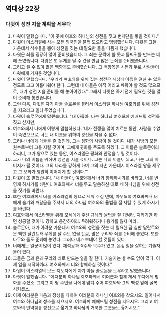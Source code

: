 ## 역대상 22장

### 다윗이 성전 지을 계획을 세우다
1. 다윗이 말했습니다. "이 곳에 여호와 하나님의 성전을 짓고 번제단을 쌓을 것이다."
2. 다윗이 이스라엘에 사는 모든 외국인을 불러 모으라고 명령했습니다. 다윗은 그들 가운데서 석수들을 뽑아 성전을 짓는 데 필요한 돌을 다듬게 했습니다.
3. 다윗은 쇠를 굉장히 많이 준비했습니다. 그 쇠는 문짝에 쓸 못과 돌쩌귀를 만드는 데에 쓰였습니다. 다윗은 또 무게를 달 수 없을 만큼 많은 놋쇠를 준비했습니다.
4. 그리고 셀 수 없이 많은 백향목도 준비했습니다. 그 백향목은 시돈과 두로 사람들이 다윗에게 가져온 것입니다.
5. 다윗이 말했습니다. "우리가 여호와를 위해 짓는 성전은 세상에 이름을 떨칠 수 있을 정도로 크고 아름다워야 한다. 그런데 내 아들은 아직 어리고 배워야 할 것도 많으므로, 내가 성전 지을 준비를 해 놓아야겠다." 그래서 다윗은 죽기 전에 필요한 것을 많이 준비해 놓았습니다.
6. 그런 다음, 다윗은 자기 아들 솔로몬을 불러서 이스라엘 하나님 여호와를 위해 성전을 지으라고 일러 주었습니다.
7. 다윗이 솔로몬에게 말했습니다. "내 아들아, 나는 하나님 여호와께 예배드릴 성전을 짓고 싶지만,
8. 여호와께서 나에게 이렇게 말씀하셨다. '네가 전쟁을 많이 치르는 동안, 사람을 수없이 죽였으므로, 너는 내 이름을 위하여 성전을 지을 수 없다.
9. 그러나 너에게 아들을 줄 것인데, 그는 평화의 사람이 될 것이다. 내가 사방의 모든 원수로부터 그를 지킬 것이며, 그에게 평화를 주도록 하겠다. 그 이름은 솔로몬이라 하리니, 그가 왕으로 있는 동안, 이스라엘은 평화와 안정을 누릴 것이다.
10. 그가 나의 이름을 위하여 성전을 지을 것이다. 그는 나의 아들이 되고, 나는 그의 아버지가 될 것이다. 그의 나라를 강하게 하며 그의 자손 가운데서 이스라엘 왕을 세우고 그 보좌가 영원히 이어지게 할 것이다.'"
11. 다윗이 또 말했습니다. "내 아들아, 여호와께서 너와 함께하시기를 바라고, 너를 번영케 하시기를 바란다. 여호와께서 너를 두고 말씀하신 대로 네 하나님을 위해 성전을 짓기를 바란다.
12. 또한 여호와께서 너를 이스라엘의 왕으로 세워 주실 텐데, 아무쪼록 여호와께서 너에게 슬기와 깨달음을 주셔서 너의 하나님 여호와의 율법을 잘 지킬 수 있게 하시기를 바란다.
13. 여호와께서 이스라엘을 위해 모세에게 주신 규례와 율법을 잘 지켜라. 지키기만 하면 성공할 것이다. 강하고 용감하여라. 두려워하거나 용기를 잃지 마라.
14. 솔로몬아, 내가 어려운 가운데서 여호와의 성전을 짓는 데 필요한 금 십만 달란트와 은 백만 달란트와 무게를 달 수도 없을 만큼, 많은 구리와 쇠를 준비해 놓았다. 또한 나무와 돌도 준비해 놓았다. 그러나 네가 보태야 할 것들이 있다.
15. 너에게는 일꾼이 많이 있다. 채석공과 석수와 목수가 있고, 온갖 일을 잘하는 기술자들이 있다.
16. 그들은 금과 은과 구리와 쇠로 만드는 일을 잘 한다. 기술자는 셀 수도 없이 많다. 이제 일을 시작하여라. 여호와께서 너와 함께하실 것이다."
17. 다윗이 이스라엘의 모든 지도자에게 자기 아들 솔로몬을 도우라고 말했습니다.
18. 다윗이 말했습니다. "여러분의 하나님 여호와께서 여러분과 함께 계셔 우리에게 평화를 주셨소. 그리고 이 땅 주민을 나에게 넘겨 주어 여호와와 그의 백성 앞에 굴복시키셨소.
19. 이제 여러분은 마음과 정성을 다하여 여러분의 하나님 여호와를 찾으시오. 일어나서 여호와 하나님의 성소를 지으시오. 여호와께 예배드릴 성전을 지으시오. 그리고 여호와의 언약궤를 성전으로 옮기고 하나님의 거룩한 그릇들도 옮기시오."
